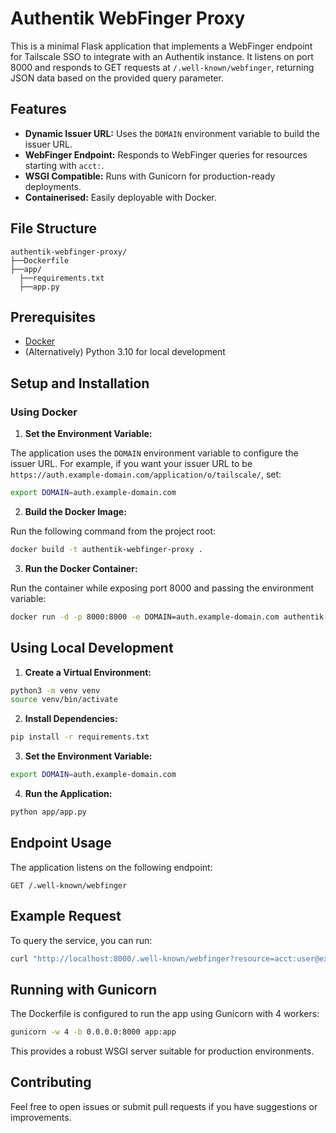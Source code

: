 # Authentik WebFinger Proxy

This is a minimal Flask application that implements a WebFinger endpoint for Tailscale SSO to integrate with an Authentik instance. It listens on port 8000 and responds to GET requests at `/.well-known/webfinger`, returning JSON data based on the provided query parameter.

## Features

- **Dynamic Issuer URL:** Uses the `DOMAIN` environment variable to build the issuer URL.
- **WebFinger Endpoint:** Responds to WebFinger queries for resources starting with `acct:`.
- **WSGI Compatible:** Runs with Gunicorn for production-ready deployments.
- **Containerised:** Easily deployable with Docker.

## File Structure

```
authentik-webfinger-proxy/
├──Dockerfile
├──app/
  ├──requirements.txt
  ├──app.py
```

## Prerequisites

- [Docker](https://www.docker.com/)
- (Alternatively) Python 3.10 for local development

## Setup and Installation

### Using Docker

1. **Set the Environment Variable:**

  The application uses the `DOMAIN` environment variable to configure the issuer URL. For example, if you want your issuer URL to be `https://auth.example-domain.com/application/o/tailscale/`, set:

  ```bash
export DOMAIN=auth.example-domain.com
```

2. **Build the Docker Image:**

  Run the following command from the project root:

  ```bash
docker build -t authentik-webfinger-proxy .
```

3. **Run the Docker Container:**

  Run the container while exposing port 8000 and passing the environment variable:

  ```bash
docker run -d -p 8000:8000 -e DOMAIN=auth.example-domain.com authentik-webfinger-proxy
```

## Using Local Development

1. **Create a Virtual Environment:**

  ```bash
python3 -m venv venv
source venv/bin/activate
```

2. **Install Dependencies:**

  ```bash
pip install -r requirements.txt
```

3. **Set the Environment Variable:**

  ```bash
export DOMAIN=auth.example-domain.com
```

4. **Run the Application:**

  ```bash
python app/app.py
```

## Endpoint Usage

The application listens on the following endpoint:

```
GET /.well-known/webfinger
```

## Example Request

To query the service, you can run:

```bash
curl "http://localhost:8000/.well-known/webfinger?resource=acct:user@example.com"
```

## Running with Gunicorn

The Dockerfile is configured to run the app using Gunicorn with 4 workers:

```bash
gunicorn -w 4 -b 0.0.0.0:8000 app:app
```

This provides a robust WSGI server suitable for production environments.

## Contributing

Feel free to open issues or submit pull requests if you have suggestions or improvements.
